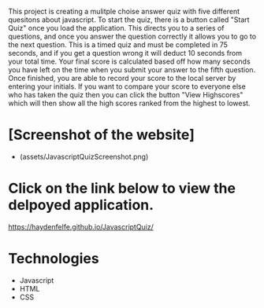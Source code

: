 This project is creating a mulitple choise answer quiz with five different quesitons about javascript. To start the quiz, there is a button called "Start Quiz" once you load the application. This directs you to a series of questions, and once you answer the question correctly it allows you to go to the next question. This is a timed quiz and must be completed in 75 seconds, and if you get a question wrong it will deduct 10 seconds from your total time. Your final score is calculated based off how many seconds you have left on the time when you submit your answer to the fifth question. Once finished, you are able to record your score to the local server by entering your initials. If you want to compare your score to everyone else who has taken the quiz then you can click the button "View Highscores" which will then show all the high scores ranked from the highest to lowest. 

# [Screenshot of the website]
* (assets/JavascriptQuizScreenshot.png)
# Click on the link below to view the delpoyed application.
https://haydenfelfe.github.io/JavascriptQuiz/

# Technologies
* Javascript
* HTML
* CSS


